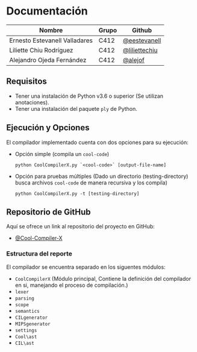 # Documentación

**Nombre** | **Grupo** | **Github**
--|--|--
Ernesto Estevanell Valladares | C412 | [@eestevanell](https://github.com/EEstevanell)
Liliette Chiu Rodríguez | C412 | [@liliettechiu](https://github.com/LilietteChiu)
Alejandro Ojeda Fernández | C412 | [@alejof](https://github.com/Alejof)

## Requisitos

- Tener una instalación de Python v3.6 o superior (Se utilizan anotaciones).
- Tener una instalación del paquete `ply` de Python.
  
## Ejecución y Opciones
El compilador implementado cuenta con dos opciones para su ejecución:
- Opción simple (compila un `cool-code`)
  ```
  python CoolCompilerX.py `<cool-code>` [output-file-name]
  ```
- Opción para pruebas múltiples (Dado un directorio (testing-directory) busca archivos `cool-code` de manera recursiva y los compila)
  ```
  python CoolCompilerX.py -t [testing-directory]
  ```

## Repositorio de GitHub
Aquí se ofrece un link al repositorio del proyecto en GitHub:
- [@Cool-Compiler-X](https://github.com/matcom-compilers-2019/cool-compiler-estevanell-liliette-ale-ojeda)

### Estructura del reporte
El compilador se encuentra separado en los siguentes módulos:
- `CoolCompilerX` (Módulo principal, Contiene la definición del compilador en si, manejando el proceso de compilación.)
- `lexer`
- `parsing`
- `scope`
- `semantics`
- `CILgenerator`
- `MIPSgenerator`
- `settings`
- `Cool\ast`
- `CIL\ast`